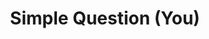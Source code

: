 ---
title: Simple Question (You)
layout: revealjs-structure
category: questions
structure: "Do you"
script:
- Do you ___?
- Yes, I do.
- No, I don't.
examples:
- Work
- Study
- Drive
- Exercise
- Want a cup of coffee
- Live near here
- Speak english
- Like the Beatles
- Have children
- Joga tennis
- Aproveita a sua vida
- Lê livros
- Come massas
---
